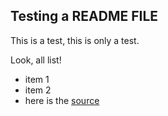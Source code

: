 ## Testing a README FILE

This is a test, this is only a test.

Look, all list!
 - item 1
 - item 2
 - here is the [source](http://www.google.com)
